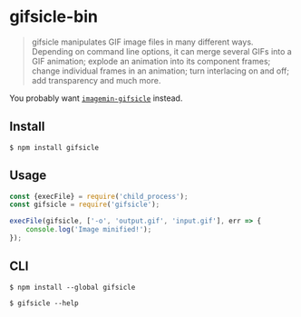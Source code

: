 # gifsicle-bin

> gifsicle manipulates GIF image files in many different ways. Depending on command line options, it can merge several GIFs into a GIF animation; explode an animation into its component frames; change individual frames in an animation; turn interlacing on and off; add transparency and much more.

You probably want [`imagemin-gifsicle`](https://github.com/imagemin/imagemin-gifsicle) instead.

## Install

```
$ npm install gifsicle
```

## Usage

```js
const {execFile} = require('child_process');
const gifsicle = require('gifsicle');

execFile(gifsicle, ['-o', 'output.gif', 'input.gif'], err => {
	console.log('Image minified!');
});
```

## CLI

```
$ npm install --global gifsicle
```

```
$ gifsicle --help
```
